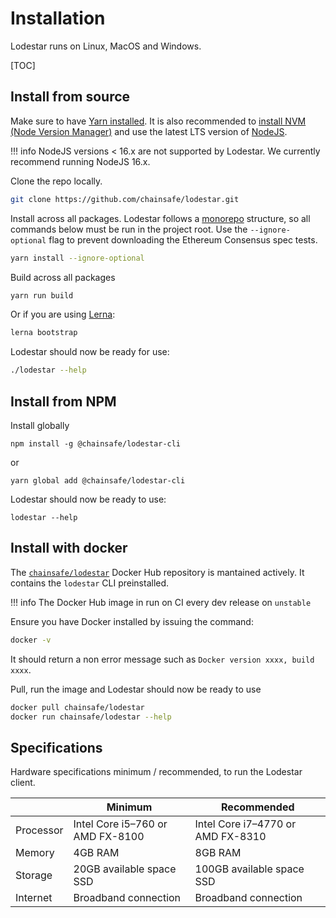 # Installation

Lodestar runs on Linux, MacOS and Windows.

[TOC]

## Install from source

Make sure to have [Yarn installed](https://classic.yarnpkg.com/en/docs/install). It is also recommended to [install NVM (Node Version Manager)](https://github.com/nvm-sh/nvm) and use the latest LTS version of [NodeJS](https://nodejs.org/en/).

<!-- prettier-ignore-start -->
!!! info
    NodeJS versions < 16.x are not supported by Lodestar. We currently recommend running NodeJS 16.x.
<!-- prettier-ignore-end -->

Clone the repo locally.

```bash
git clone https://github.com/chainsafe/lodestar.git
```

Install across all packages. Lodestar follows a [monorepo](https://github.com/lerna/lerna) structure, so all commands below must be run in the project root. Use the `--ignore-optional` flag to prevent downloading the Ethereum Consensus spec tests.

```bash
yarn install --ignore-optional
```

Build across all packages

```bash
yarn run build
```

Or if you are using [Lerna](https://lerna.js.org/):

```bash
lerna bootstrap
```

Lodestar should now be ready for use:

```bash
./lodestar --help
```

## Install from NPM

Install globally

```
npm install -g @chainsafe/lodestar-cli
```

or

```
yarn global add @chainsafe/lodestar-cli
```

Lodestar should now be ready to use:

```
lodestar --help
```

## Install with docker

The [`chainsafe/lodestar`](https://hub.docker.com/r/chainsafe/lodestar) Docker Hub repository is mantained actively. It contains the `lodestar` CLI preinstalled.

<!-- prettier-ignore-start -->
!!! info
    The Docker Hub image in run on CI every dev release on `unstable`
<!-- prettier-ignore-end -->

Ensure you have Docker installed by issuing the command:

```bash
docker -v
```

It should return a non error message such as `Docker version xxxx, build xxxx`.

Pull, run the image and Lodestar should now be ready to use

```bash
docker pull chainsafe/lodestar
docker run chainsafe/lodestar --help
```

## Specifications

Hardware specifications minimum / recommended, to run the Lodestar client.

|           | Minimum                          | Recommended                       |
| --------- | -------------------------------- | --------------------------------- |
| Processor | Intel Core i5–760 or AMD FX-8100 | Intel Core i7–4770 or AMD FX-8310 |
| Memory    | 4GB RAM                          | 8GB RAM                           |
| Storage   | 20GB available space SSD         | 100GB available space SSD         |
| Internet  | Broadband connection             | Broadband connection              |
